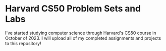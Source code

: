# Harvard CS50 Problem Sets and Labs

I've started studying computer science through Harvard's CS50 course in October of 2023.  I will upload all of my completed assignments and projects to this repository!
